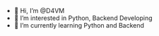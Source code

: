 - 👋 Hi, I’m @D4VM
- 👀 I’m interested in Python, Backend Developing
- 🌱 I’m currently learning Python and Backend


<!---
D4VM/D4VM is a ✨ special ✨ repository because its `README.md` (this file) appears on your GitHub profile.
You can click the Preview link to take a look at your changes.
--->
